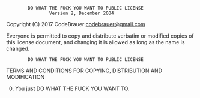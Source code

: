             DO WHAT THE FUCK YOU WANT TO PUBLIC LICENSE
                    Version 2, December 2004

 Copyright (C) 2017 CodeBrauer <codebrauer@gmail.com>

 Everyone is permitted to copy and distribute verbatim or modified
 copies of this license document, and changing it is allowed as long
 as the name is changed.

            DO WHAT THE FUCK YOU WANT TO PUBLIC LICENSE
   TERMS AND CONDITIONS FOR COPYING, DISTRIBUTION AND MODIFICATION

  0. You just DO WHAT THE FUCK YOU WANT TO.
  
